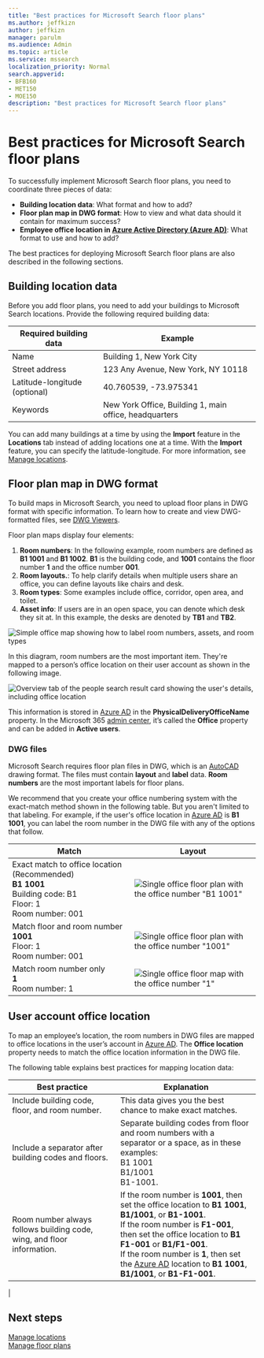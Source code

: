 ```yaml
---
title: "Best practices for Microsoft Search floor plans"
ms.author: jeffkizn
author: jeffkizn
manager: parulm
ms.audience: Admin
ms.topic: article
ms.service: mssearch
localization_priority: Normal
search.appverid:
- BFB160
- MET150
- MOE150
description: "Best practices for Microsoft Search floor plans"
---
```

<!-- markdownlint-disable no-inline-html -->
# Best practices for Microsoft Search floor plans

To successfully implement Microsoft Search floor plans, you need to coordinate three pieces of data:

- **Building location data**: What format and how to add?
- **Floor plan map in DWG format**: How to view and what data should it contain for maximum success?
- **Employee office location in [Azure Active Directory (Azure AD)](https://azure.microsoft.com/services/active-directory/)**: What format to use and how to add? <br>

The best practices for deploying Microsoft Search floor plans are also described in the following sections.

## Building location data

Before you add floor plans, you need to add your buildings to Microsoft Search locations. Provide the following required building data:

|Required building data  |Example  |
|---------|---------|
|Name     |    Building 1, New York City     |
|Street address     |     123 Any Avenue, New York, NY 10118  |
|Latitude-longitude  (optional)   |    40.760539, -73.975341      |
|Keywords     |    New York Office, Building 1, main office, headquarters     |

You can add many buildings at a time by using the **Import** feature in the **Locations** tab instead of adding locations one at a time. With the **Import** feature, you can specify the latitude-longitude. For more information, see [Manage locations](manage-locations.md).

## Floor plan map in DWG format

To build maps in Microsoft Search, you need to upload floor plans in DWG format with specific information. To learn how to create and view DWG-formatted files, see [DWG Viewers](https://www.autodesk.in/products/dwg).

Floor plan maps display four elements:

1. **Room numbers**: In the following example, room numbers are defined as **B1 1001** and **B1 1002**. **B1** is the building code, and **1001** contains the floor number **1** and the office number **001**.
1. **Room layouts.**: To help clarify details when multiple users share an office, you can define layouts like chairs and desk.
1. **Room types**: Some examples include office, corridor, open area, and toilet.
1. **Asset info**: If users are in an open space, you can denote which desk they sit at. In this example, the desks are denoted by **TB1** and **TB2**.

![Simple office map showing how to label room numbers, assets, and room types](media/Floorplans-LayoutwithCallouts.png)

In this diagram, room numbers are the most important item. They're mapped to a person’s office location on their user account as shown in the following image.

![Overview tab of the people search result card showing the user's details, including office location](media/floorplans-peoplecard.png)

This information is stored in [Azure AD](https://azure.microsoft.com/services/active-directory/) in the **PhysicalDeliveryOfficeName** property. In the Microsoft 365 [admin center](https://admin.microsoft.com), it’s called the **Office** property and can be added in **Active users**.

### DWG files

Microsoft Search requires floor plan files in DWG, which is an [AutoCAD](https://www.autodesk.com/autocad) drawing format. The files must contain **layout** and **label** data. **Room numbers** are the most important labels for floor plans.

We recommend that you create your office numbering system with the exact-match method shown in the following table. But you aren't limited to that labeling. For example, if the user's office location in [Azure AD](https://azure.microsoft.com/services/active-directory/) is **B1 1001**, you can label the room number in the DWG file with any of the options that follow.

|Match  |Layout  |
|---------|---------|
|Exact match to office location (Recommended) <br> **B1 1001** <br> Building code: B1<br>Floor: 1 <br>Room number: 001    |    ![Single office floor plan with the office number "B1 1001"](media/floorplans-layoutexactmatch.png)     |
|Match floor and room number <br> **1001**<br>Floor: 1 <br>Room number: 001    |   ![Single office floor plan with the office number "1001"](media/floorplans-layoutfloorroom.png)   |
|Match room number only <br> **1**<br>Room number: 1        |    ![Single office floor map with the office number "1"](media/floorplans-layoutroomonly.png)     |

## User account office location

To map an employee’s location, the room numbers in DWG files are mapped to office locations in the user’s account in [Azure AD](https://azure.microsoft.com/services/active-directory/). The **Office location** property needs to match the office location information in the DWG file.

The following table explains best practices for mapping location data:

|Best practice  |Explanation |
|---------|---------|
|Include building code, floor, and room number.     |   This data gives you the best chance to make exact matches.     |
|Include a separator after building codes and floors.     |  Separate building codes from floor and room numbers with a separator or a space, as in these examples:<br> B1 1001<br> B1/1001 <br> B1-1001.   |
|Room number always follows building code, wing, and floor information.     |  If the room number is **1001**, then set the office location to **B1 1001**, **B1/1001**, or **B1-1001**. <br> If the room number is **F1-001**, then set the office location to **B1 F1-001** or **B1/F1-001**. <br> If the room number is **1**, then set the [Azure AD](https://azure.microsoft.com/services/active-directory/) location to **B1 1001**, **B1/1001**, or **B1-F1-001**.       |
|

## Next steps

[Manage locations](manage-locations.md)<br>
[Manage floor plans](manage-floorplans.md)
